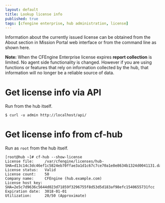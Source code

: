 ```yaml
---
layout: default
title: Lookup license info
published: true
tags: [cfengine enterprise, hub administration, license]
---
```


Information about the currently issued license can be obtained from the About section in Mission Portal web interface or from the command line as shown here.

**Note:** When the CFEngine Enterprise license expires
**report collection** is limited. No agent side
functionality is changed. However if you are using
functions or features that rely on information collected
by the hub, that information will no longer be a reliable
source of data.

# Get license info via API

Run from the hub itself.

```console
$ curl -u admin http://localhost/api/
```

# Get license info from cf-hub

Run as `root` from the hub itself.

```console
[root@hub ~]# cf-hub --show-license
License file:     /var/cfengine/licenses/hub-SHA=d13c14c3dc46ef1c5824eb70ffae3a1d1c67c7ce70a1e8e8634b1324d0041131.dat
License status:   Valid
License count:    50
Company name:     CFEngine (hub.example.com)
License host key: SHA=2e5c7d9636c5644d023d71859f3296755f8d53d5d183af98efc1540655731fcc
Expiration date:  3018-01-01
Utilization:      20/50 (Approximate)
```
